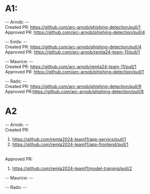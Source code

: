 # A1:
-- Arnob: --<br>
Created PR: https://github.com/arc-arnob/phishing-detection/pull/1<br>Approved PR: https://github.com/arc-arnob/phishing-detection/pull/4

-- Emils: --<br>
Created PR: https://github.com/arc-arnob/phishing-detection/pull/4<br>Approved PR: https://github.com/arc-arnob/remla24-team-11/pull/1

-- Maurice: --<br>
Created PR: https://github.com/arc-arnob/remla24-team-11/pull/1<br>Approved PR: https://github.com/arc-arnob/phishing-detection/pull/1

-- Rado: --<br>
Created PR: https://github.com/arc-arnob/phishing-detection/pull/9 <br>Approved PR:https://github.com/arc-arnob/phishing-detection/pull/8


# A2

-- Arnob: --<br>
Created PR: 
1. https://github.com/remla2024-team11/app-service/pull/1
2. https://github.com/remla2024-team11/app-frontend/pull/1

<br>Approved PR:
1. https://github.com/remla2024-team11/model-training/pull/2

-- Maurice: --<br>


-- Rado: --<br>

